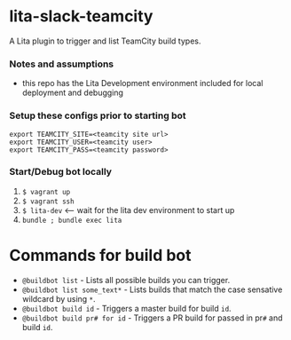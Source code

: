 # lita-slack-teamcity
A Lita plugin to trigger and list TeamCity build types.

### Notes and assumptions
- this repo has the Lita Development environment included for local deployment and debugging

### Setup these configs prior to starting bot
```
export TEAMCITY_SITE=<teamcity site url>
export TEAMCITY_USER=<teamcity user>
export TEAMCITY_PASS=<teamcity password>
```

### Start/Debug bot locally
1. ```$ vagrant up```
1. ```$ vagrant ssh```
1. ```$ lita-dev``` <--  wait for the lita dev environment to start up
1. ```bundle ; bundle exec lita```

# Commands for build bot
- ```@buildbot list``` - Lists all possible builds you can trigger.
- ```@buildbot list some_text*``` - Lists builds that match the case sensative wildcard by using `*`.
- ```@buildbot build id``` - Triggers a master build for build `id`.
- ```@buildbot build pr# for id``` - Triggers a PR build for passed in pr`#` and build `id`.

